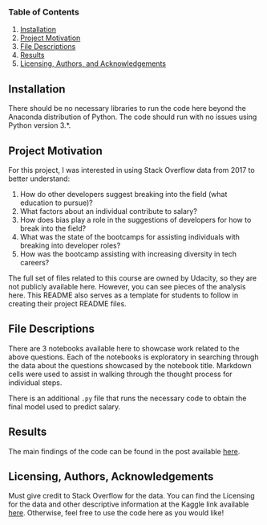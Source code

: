 
### Table of Contents

1. [Installation](#installation)
2. [Project Motivation](#motivation)
3. [File Descriptions](#files)
4. [Results](#results)
5. [Licensing, Authors, and Acknowledgements](#licensing)

## Installation <a name="installation"></a>

There should be no necessary libraries to run the code here beyond the Anaconda distribution of Python.  The code should run with no issues using Python version 3.*.

## Project Motivation<a name="motivation"></a>

For this project, I was interested in using Stack Overflow data from 2017 to better understand:

1. How do other developers suggest breaking into the field (what education to pursue)?
2. What factors about an individual contribute to salary?
3. How does bias play a role in the suggestions of developers for how to break into the field?
4. What was the state of the bootcamps for assisting individuals with breaking into developer roles?
5. How was the bootcamp assisting with increasing diversity in tech careers?

The full set of files related to this course are owned by Udacity, so they are not publicly available here.  However, you can see pieces of the analysis here.  This README also serves as a template for students to follow in creating their project README files.


## File Descriptions <a name="files"></a>

There are 3 notebooks available here to showcase work related to the above questions.  Each of the notebooks is exploratory in searching through the data about the questions showcased by the notebook title.  Markdown cells were used to assist in walking through the thought process for individual steps.  

There is an additional `.py` file that runs the necessary code to obtain the final model used to predict salary.

## Results<a name="results"></a>

The main findings of the code can be found in the post available [here](https://medium.com/@josh_2774/how-do-you-become-a-developer-5ef1c1c68711).

## Licensing, Authors, Acknowledgements<a name="licensing"></a>

Must give credit to Stack Overflow for the data.  You can find the Licensing for the data and other descriptive information at the Kaggle link available [here](https://www.kaggle.com/stackoverflow/so-survey-2017/data).  Otherwise, feel free to use the code here as you would like! 


